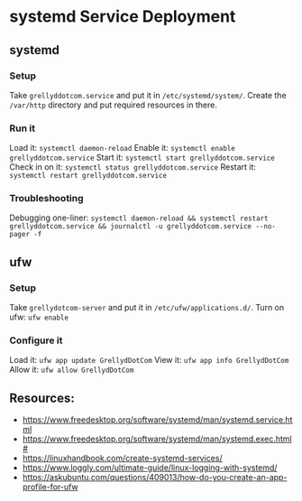 # systemd Service Deployment

## systemd 

### Setup
Take `grellyddotcom.service` and put it in `/etc/systemd/system/`. 
Create the `/var/http` directory and put required resources in there.

### Run it
Load it: `systemctl daemon-reload`
Enable it: `systemctl enable grellyddotcom.service`
Start it: `systemctl start grellyddotcom.service`
Check in on it: `systemctl status grellyddotcom.service`
Restart it: `systemctl restart grellyddotcom.service`

### Troubleshooting
Debugging one-liner: `systemctl daemon-reload && systemctl restart grellyddotcom.service && journalctl -u grellyddotcom.service --no-pager -f`

## ufw 

### Setup
Take `grellydotcom-server` and put it in `/etc/ufw/applications.d/`.
Turn on ufw: `ufw enable`

### Configure it
Load it: `ufw app update GrellydDotCom`
View it: `ufw app info GrellydDotCom`
Allow it: `ufw allow GrellydDotCom`




## Resources:

- https://www.freedesktop.org/software/systemd/man/systemd.service.html
- https://www.freedesktop.org/software/systemd/man/systemd.exec.html#
- https://linuxhandbook.com/create-systemd-services/
- https://www.loggly.com/ultimate-guide/linux-logging-with-systemd/
- https://askubuntu.com/questions/409013/how-do-you-create-an-app-profile-for-ufw